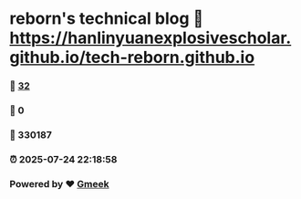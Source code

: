 # reborn's technical blog :link: https://hanlinyuanexplosivescholar.github.io/tech-reborn.github.io 
### :page_facing_up: [32](https://hanlinyuanexplosivescholar.github.io/tech-reborn.github.io/tag.html) 
### :speech_balloon: 0 
### :hibiscus: 330187 
### :alarm_clock: 2025-07-24 22:18:58 
### Powered by :heart: [Gmeek](https://github.com/Meekdai/Gmeek)
